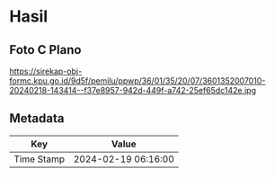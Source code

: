 # Hasil

## Foto C Plano

https://sirekap-obj-formc.kpu.go.id/9d5f/pemilu/ppwp/36/01/35/20/07/3601352007010-20240218-143414--f37e8957-942d-449f-a742-25ef65dc142e.jpg


## Metadata

| Key        | Value               |
| ---------- | ------------------- |
| Time Stamp | 2024-02-19 06:16:00 |




